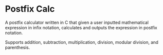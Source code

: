 # Postfix Calc

A postfix calculator written in C that given a user inputted mathematical expression in infix notation, calculates and outputs the expression in postfix notation.

Supports addition, subtraction, multiplication, division, modular division, and parenthesis.